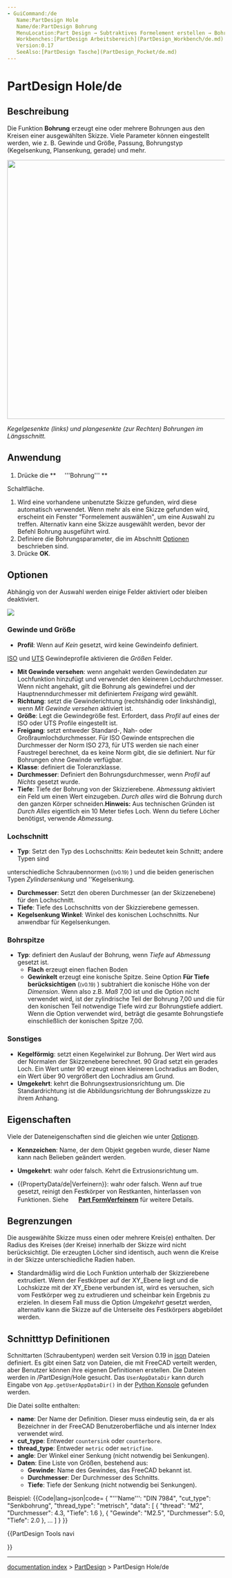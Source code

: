 ```yaml
---
- GuiCommand:/de
   Name:PartDesign Hole
   Name/de:PartDesign Bohrung
   MenuLocation:Part Design → Subtraktives Formelement erstellen → Bohrung
   Workbenches:[PartDesign Arbeitsbereich](PartDesign_Workbench/de.md)
   Version:0.17
   SeeAlso:[PartDesign Tasche](PartDesign_Pocket/de.md)
---
```


# PartDesign Hole/de

## Beschreibung


<div class="mw-translate-fuzzy">

Die Funktion **Bohrung** erzeugt eine oder mehrere Bohrungen aus den Kreisen einer ausgewählten Skizze. Viele Parameter können eingestellt werden, wie z. B. Gewinde und Größe, Passung, Bohrungstyp (Kegelsenkung, Plansenkung, gerade) und mehr.


</div>

<img alt="" src=images/Countersunk_and_counterbored_holes_cross-section1.png  style="width:600px;">


*Kegelgesenkte (links) und plangesenkte (zur Rechten) Bohrungen im Längsschnitt.*

## Anwendung

1.  Drücke die **<img src="images/PartDesign_Hole.svg" width=16px> '''Bohrung'''
**

Schaltfläche.

1.  Wird eine vorhandene unbenutzte Skizze gefunden, wird diese automatisch verwendet. Wenn mehr als eine Skizze gefunden wird, erscheint ein Fenster \"Formelement auswählen\", um eine Auswahl zu treffen. Alternativ kann eine Skizze ausgewählt werden, bevor der Befehl Bohrung ausgeführt wird.
2.  Definiere die Bohrungsparameter, die im Abschnitt [Optionen](#Options/de.md) beschrieben sind.
3.  Drücke **OK**.

## Optionen

Abhängig von der Auswahl werden einige Felder aktiviert oder bleiben deaktiviert.

![](images/PartDesign_Hole_parameters_de.png )

### Gewinde und Größe 


<div class="mw-translate-fuzzy">

-   **Profil**: Wenn auf *Kein* gesetzt, wird keine Gewindeinfo definiert.

[ISO](https://en.wikipedia.org/wiki/ISO_metric_screw_thread) und [UTS](https://en.wikipedia.org/wiki/Unified_Thread_Standard) Gewindeprofile aktivieren die *Größe*n Felder.

-   **Mit Gewinde versehen**: wenn angehakt werden Gewindedaten zur Lochfunktion hinzufügt und verwendet den kleineren Lochdurchmesser. Wenn nicht angehakt, gilt die Bohrung als gewindefrei und der Hauptnenndurchmesser mit definiertem *Freigang* wird gewählt.
-   **Richtung**: setzt die Gewinderichtung (rechtshändig oder linkshändig), wenn *Mit Gewinde versehen* aktiviert ist.
-   **Größe**: Legt die Gewindegröße fest. Erfordert, dass *Profil* auf eines der ISO oder UTS Profile eingestellt ist.
-   **Freigang**: setzt entweder Standard-, Nah- oder Großraumlochdurchmesser. Für ISO Gewinde entsprechen die Durchmesser der Norm ISO 273, für UTS werden sie nach einer Faustregel berechnet, da es keine Norm gibt, die sie definiert. Nur für Bohrungen ohne Gewinde verfügbar.
-   **Klasse**: definiert die Toleranzklasse.
-   **Durchmesser**: Definiert den Bohrungsdurchmesser, wenn *Profil* auf *Nichts* gesetzt wurde.
-   **Tiefe**: Tiefe der Bohrung von der Skizzierebene. *Abmessung* aktiviert ein Feld um einen Wert einzugeben. *Durch alles* wird die Bohrung durch den ganzen Körper schneiden.**Hinweis:** Aus technischen Gründen ist *Durch Alles* eigentlich ein 10 Meter tiefes Loch. Wenn du tiefere Löcher benötigst, verwende *Abmessung*.


</div>

### Lochschnitt

-   **Typ**: Setzt den Typ des Lochschnitts: *Kein* bedeutet kein Schnitt; andere Typen sind

unterschiedliche Schraubennormen (<small>(v0.19)</small> ) und die beiden generischen Typen *Zylindersenkung* und \'\'Kegelsenkung.

-   **Durchmesser**: Setzt den oberen Durchmesser (an der Skizzenebene) für den Lochschnitt.
-   **Tiefe**: Tiefe des Lochschnitts von der Skizzierebene gemessen.
-   **Kegelsenkung Winkel**: Winkel des konischen Lochschnitts. Nur anwendbar für Kegelsenkungen.

### Bohrspitze

-   **Typ**: definiert den Auslauf der Bohrung, wenn *Tiefe* auf *Abmessung* gesetzt ist.
    -   **Flach** erzeugt einen flachen Boden
    -   **Gewinkelt** erzeugt eine konische Spitze. Seine Option **Für Tiefe berücksichtigen** (<small>(v0.19)</small> ) subtrahiert die konische Höhe von der *Dimension*. Wenn also z.B. *Maß* 7,00 ist und die Option nicht verwendet wird, ist der zylindrische Teil der Bohrung 7,00 und die für den konischen Teil notwendige Tiefe wird zur Bohrungstiefe addiert. Wenn die Option verwendet wird, beträgt die gesamte Bohrungstiefe einschließlich der konischen Spitze 7,00.

### Sonstiges

-   **Kegelförmig**: setzt einen Kegelwinkel zur Bohrung. Der Wert wird aus der Normalen der Skizzenebene berechnet. 90 Grad setzt ein gerades Loch. Ein Wert unter 90 erzeugt einen kleineren Lochradius am Boden, ein Wert über 90 vergrößert den Lochradius am Grund.
-   **Umgekehrt**: kehrt die Bohrungsextrusionsrichtung um. Die Standardrichtung ist die Abbildungsrichtung der Bohrungsskizze zu ihrem Anhang.

## Eigenschaften

Viele der Dateneigenschaften sind die gleichen wie unter [Optionen](#Options.md).

-    **Kennzeichen**: Name, der dem Objekt gegeben wurde, dieser Name kann nach Belieben geändert werden.

-    **Umgekehrt**: wahr oder falsch. Kehrt die Extrusionsrichtung um.

-    {{PropertyData/de|Verfeinern}}: wahr oder falsch. Wenn auf true gesetzt, reinigt den Festkörper von Restkanten, hinterlassen von Funktionen. Siehe **<img src="images/Part_RefineShape.svg" width=16px> [Part FormVerfeinern](Part_RefineShape/de.md)** für weitere Details.

## Begrenzungen


<div class="mw-translate-fuzzy">

Die ausgewählte Skizze muss einen oder mehrere Kreis(e) enthalten. Der Radius des Kreises (der Kreise) innerhalb der Skizze wird nicht berücksichtigt. Die erzeugten Löcher sind identisch, auch wenn die Kreise in der Skizze unterschiedliche Radien haben.

-   Standardmäßig wird die Loch Funktion unterhalb der Skizzierebene extrudiert. Wenn der Festkörper auf der XY\_Ebene liegt und die Lochskizze mit der XY\_Ebene verbunden ist, wird es versuchen, sich vom Festkörper weg zu extrudieren und scheinbar kein Ergebnis zu erzielen. In diesem Fall muss die Option *Umgekehrt* gesetzt werden, alternativ kann die Skizze auf die Unterseite des Festkörpers abgebildet werden.


</div>

## Schnitttyp Definitionen 

Schnittarten (Schraubentypen) werden seit Version 0.19 in [json](https://de.wikipedia.org/wiki/JavaScript_Object_Notation) Dateien definiert. Es gibt einen Satz von Dateien, die mit FreeCAD verteilt werden, aber Benutzer können ihre eigenen Definitionen erstellen. Die Dateien werden in <UserAppDataDir>/PartDesign/Hole gesucht. Das `UserAppDataDir` kann durch Eingabe von `App.getUserAppDataDir()` in der [Python Konsole](Python_console/de.md) gefunden werden.

Die Datei sollte enthalten:

-   **name**: Der Name der Definition. Dieser muss eindeutig sein, da er als Bezeichner in der FreeCAD Benutzeroberfläche und als interner Index verwendet wird.
-   **cut\_type**: Entweder `countersink` oder `counterbore`.
-   **thread\_type**: Entweder `metric` oder `metricfine`.
-   **angle**: Der Winkel einer Senkung (nicht notwendig bei Senkungen).
-   **Daten**: Eine Liste von Größen, bestehend aus:
    -   **Gewinde**: Name des Gewindes, das FreeCAD bekannt ist.
    -   **Durchmesser**: Der Durchmesser des Schnitts.
    -   **Tiefe**: Tiefe der Senkung (nicht notwendig bei Senkungen).

Beispiel: {{Code|lang=json|code=
{
        "'''Name''': "DIN 7984",
        "cut_type": "Senkbohrung",
        "thread_type": "metrisch",
        "data": [
                { "thread": "M2", "Durchmesser":  4.3, "Tiefe":  1.6 },
                { "Gewinde": "M2.5", "Durchmesser":  5.0, "Tiefe":  2.0 },
                ...
        ]
}
}}





{{PartDesign Tools navi

}}

---
[documentation index](../README.md) > [PartDesign](PartDesign_Workbench.md) > PartDesign Hole/de
